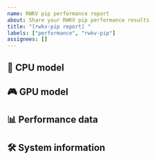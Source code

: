 ```yaml
---
name: RWKV pip performance report
about: Share your RWKV pip performance results
title: "[rwkv-pip report] "
labels: ["performance", "rwkv-pip"]
assignees: []
---
```


## 🧠 CPU model
<!-- e.g.: Intel i9-14900K -->

## 🎮 GPU model
<!-- e.g.: NVIDIA RTX 4080 16GB -->

## 📊 Performance data
<!-- e.g.:
Paste the performance information output by rwkv-pip-test.py here
-->

## 🛠️ System information
<!-- OS version, driver version, CUDA version, etc. -->
